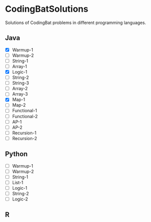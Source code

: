 # CodingBatSolutions

Solutions of CodingBat problems in different programming languages.

## Java
- [x] Warmup-1
- [ ] Warmup-2
- [ ] String-1
- [ ] Array-1
- [x] Logic-1
- [ ] String-2
- [ ] String-3
- [ ] Array-2
- [ ] Array-3
- [x] Map-1
- [ ] Map-2
- [ ] Functional-1
- [ ] Functional-2
- [ ] AP-1
- [ ] AP-2
- [ ] Recursion-1
- [ ] Recursion-2

## Python
- [ ] Warmup-1
- [ ] Warmup-2
- [ ] String-1
- [ ] List-1
- [ ] Logic-1
- [ ] String-2
- [ ] Logic-2

## R
